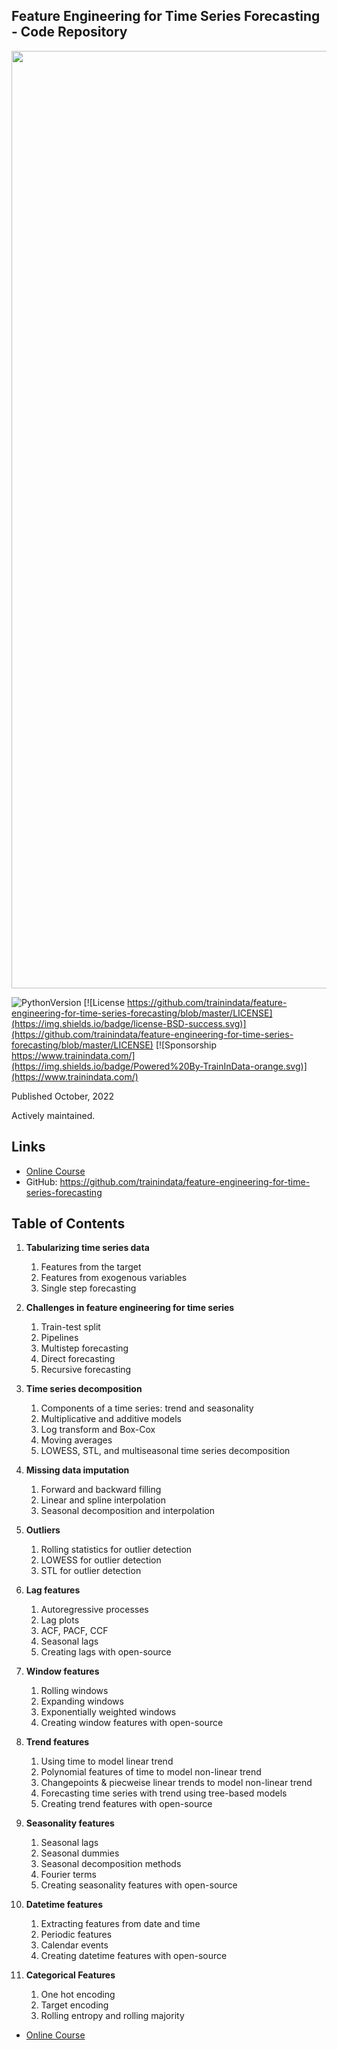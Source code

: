 ﻿## Feature Engineering for Time Series Forecasting - Code Repository

[<img src="images/FETSF_banner.png" width="1500">](https://www.trainindata.com/p/feature-engineering-for-forecasting)


![PythonVersion](https://img.shields.io/badge/python-3.8%20%7C%203.9%20%7C%203.10-success)
[![License https://github.com/trainindata/feature-engineering-for-time-series-forecasting/blob/master/LICENSE](https://img.shields.io/badge/license-BSD-success.svg)](https://github.com/trainindata/feature-engineering-for-time-series-forecasting/blob/master/LICENSE)
[![Sponsorship https://www.trainindata.com/](https://img.shields.io/badge/Powered%20By-TrainInData-orange.svg)](https://www.trainindata.com/)

Published October, 2022

Actively maintained.

## Links

- [Online Course](https://www.trainindata.com/p/feature-engineering-for-forecasting)
- GitHub: https://github.com/trainindata/feature-engineering-for-time-series-forecasting


## Table of Contents

1. **Tabularizing time series data**
	1. Features from the target
	2. Features from exogenous variables
	3. Single step forecasting

2. **Challenges in feature engineering for time series**
	1. Train-test split
	2. Pipelines
	3. Multistep forecasting
	4. Direct forecasting
	5. Recursive forecasting
	
3. **Time series decomposition**
	1. Components of a time series: trend and seasonality
	2. Multiplicative and additive models
	3. Log transform and Box-Cox
	4. Moving averages
	5. LOWESS, STL, and multiseasonal time series decomposition

4. **Missing data imputation**
	1. Forward and backward filling
	2. Linear and spline interpolation
	3. Seasonal decomposition and interpolation

5. **Outliers**
	1. Rolling statistics for outlier detection
	2. LOWESS for outlier detection
	3. STL for outlier detection

6. **Lag features**
	1. Autoregressive processes
	2. Lag plots
	3. ACF, PACF, CCF
	4. Seasonal lags
	4. Creating lags with open-source

7. **Window features**
	1. Rolling windows
	2. Expanding windows
	3. Exponentially weighted windows
	4. Creating window features with open-source

8. **Trend features**
	1. Using time to model linear trend
    2. Polynomial features of time to model non-linear trend
	3. Changepoints & piecweise linear trends to model non-linear trend
	4. Forecasting time series with trend using tree-based models
	5. Creating trend features with open-source

9. **Seasonality features**
	1. Seasonal lags
	2. Seasonal dummies
	3. Seasonal decomposition methods
	4. Fourier terms
	5. Creating seasonality features with open-source

10. **Datetime features**
	1. Extracting features from date and time
	2. Periodic features
	3. Calendar events
	4. Creating datetime features with open-source

11. **Categorical Features**
	1. One hot encoding
	2. Target encoding
	3. Rolling entropy and rolling majority


- [Online Course](https://www.trainindata.com/p/feature-engineering-for-forecasting)
